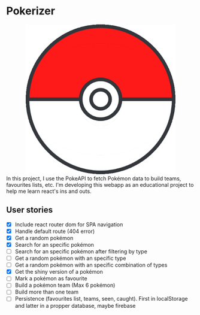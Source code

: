 # Pokerizer

<div align="center">
  <img src="./favicon.png" width="400px" height="auto" />
</div>
In this project, I use the PokeAPI to fetch Pokémon data to build teams, favourites lists, etc. I'm developing this webapp as an educational project to help me learn react's ins and outs.

## User stories

- [x] Include react router dom for SPA navigation
- [x] Handle default route (404 error)
- [x] Get a random pokémon
- [x] Search for an specific pokémon
- [ ] Search for an specific pokémon after filtering by type
- [ ] Get a random pokémon with an specific type
- [ ] Get a random pokémon with an specific combination of types
- [x] Get the shiny version of a pokémon
- [ ] Mark a pokémon as favourite
- [ ] Build a pokémon team (Max 6 pokémon)
- [ ] Build more than one team
- [ ] Persistence (favourites list, teams, seen, caught). First in localStorage and latter in a propper database, maybe firebase
